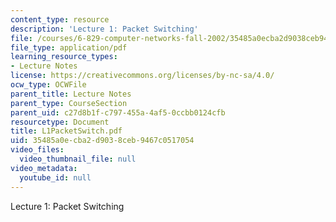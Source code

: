 ```yaml
---
content_type: resource
description: 'Lecture 1: Packet Switching'
file: /courses/6-829-computer-networks-fall-2002/35485a0ecba2d9038ceb9467c0517054_L1PacketSwitch.pdf
file_type: application/pdf
learning_resource_types:
- Lecture Notes
license: https://creativecommons.org/licenses/by-nc-sa/4.0/
ocw_type: OCWFile
parent_title: Lecture Notes
parent_type: CourseSection
parent_uid: c27d8b1f-c797-455a-4af5-0ccbb0124cfb
resourcetype: Document
title: L1PacketSwitch.pdf
uid: 35485a0e-cba2-d903-8ceb-9467c0517054
video_files:
  video_thumbnail_file: null
video_metadata:
  youtube_id: null
---
```

Lecture 1: Packet Switching